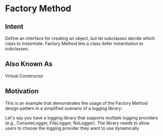 # Factory Method

## Intent
Define an interface for creating an object, but let subclasses decide which class to
instantiate. Factory Method lets a class defer instantiation to subclasses.

## Also Known As
Virtual Constructor


## Motivation

This is an example that demonstrates the usage of the Factory Method design pattern in a simplified scenario of a logging library:

Let's say you have a logging library that supports multiple logging providers (e.g., ConsoleLogger, FileLogger, NoLogger). The library needs to allow users to choose the logging provider they want to use dynamically